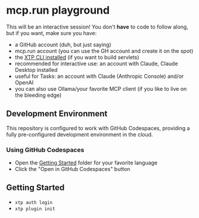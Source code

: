 # mcp.run playground

This will be an interactive session! You don't **have** to code to follow along, but if you want, make sure you have:

- a GitHub account (duh, but just saying)
- mcp.run account (you can use the GH account and create it on the spot)
- the [XTP CLI installed](https://docs.xtp.dylibso.com/docs/cli/) (if you want to build servlets) 
- recommended for interactive use: an account with Claude, Claude Desktop installed
- useful for Tasks: an account with Claude (Anthropic Console) and/or OpenAI
- you can also use Ollama/your favorite MCP client (if you like to live on the bleeding edge)

## Development Environment

This repository is configured to work with GitHub Codespaces, providing a fully pre-configured development environment in the cloud.

### Using GitHub Codespaces

- Open the [Getting Started](getting-started) folder for your favorite language
- Click the "Open in GitHub Codespaces" button 

## Getting Started

- `xtp auth login`
- `xtp plugin init`

 
